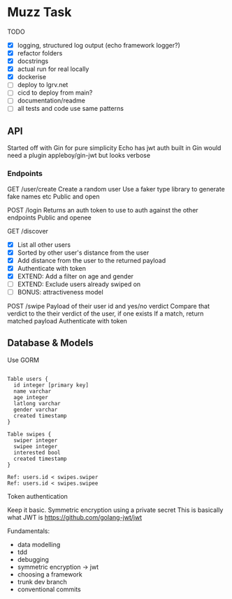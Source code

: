 # Muzz Task

TODO
- [x] logging, structured log output (echo framework logger?)
- [x] refactor folders
- [x] docstrings
- [x] actual run for real locally
- [x] dockerise
- [ ] deploy to lgrv.net
- [ ] cicd to deploy from main?
- [ ] documentation/readme
- [ ] all tests and code use same patterns

## API

Started off with Gin for pure simplicity
Echo has jwt auth built in
Gin would need a plugin appleboy/gin-jwt but looks verbose


### Endpoints


GET /user/create
Create a random user
Use a faker type library to generate fake names etc
Public and open

POST /login
Returns an auth token to use to auth against the other endpoints
Public and openee

GET /discover
- [x] List all other users
- [x] Sorted by other user's distance from the user
- [x] Add distance from the user to the returned payload
- [x] Authenticate with token 
- [x] EXTEND: Add a filter on age and gender
- [ ] EXTEND: Exclude users already swiped on
- [ ] BONUS: attractiveness model

POST /swipe
Payload of their user id and yes/no verdict
Compare that verdict to the their verdict of the user, if one exists
If a match, return matched payload
Authenticate with token



## Database & Models

Use GORM

```

Table users {
  id integer [primary key]
  name varchar
  age integer
  latlong varchar
  gender varchar
  created timestamp
}

Table swipes {
  swiper integer
  swipee integer
  interested bool
  created timestamp
}

Ref: users.id < swipes.swiper
Ref: users.id < swipes.swipee

```


Token authentication

Keep it basic. Symmetric encryption using a private secret
This is basically what JWT is
https://github.com/golang-jwt/jwt



Fundamentals:
- data modelling
- tdd
- debugging
- symmetric encryption -> jwt
- choosing a framework
- trunk dev branch
- conventional commits
